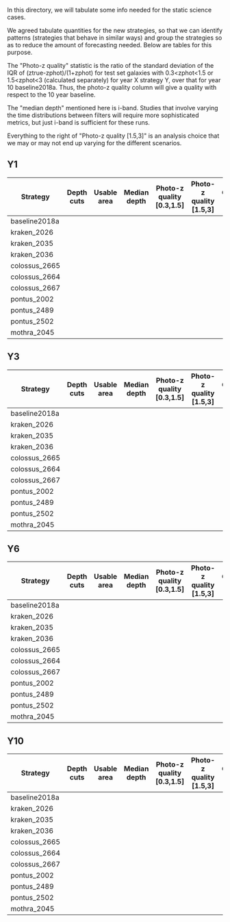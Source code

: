 In this directory, we will tabulate some info needed for the static science cases.

We agreed tabulate quantities for the new strategies, so that we can identify patterns (strategies that behave in similar ways) and group the strategies so as to reduce the amount of forecasting needed.  Below are tables for this purpose.

The "Photo-z quality" statistic is the ratio of the standard deviation of the IQR of (ztrue-zphot)/(1+zphot) for test set galaxies with 0.3<zphot<1.5 or 1.5<zphot<3 (calculated separately) for year X strategy Y, over that for year 10 baseline2018a. Thus, the photo-z quality column will give a quality with respect to the 10 year baseline.

The "median depth" mentioned here is i-band.  Studies that involve varying the time distributions between filters will require more sophisticated metrics, but just i-band is sufficient for these runs.

Everything to the right of "Photo-z quality [1.5,3]" is an analysis choice that we may or may not end up varying for the different scenarios.

## Y1

| Strategy | Depth cuts | Usable area | Median depth | Photo-z quality [0.3,1.5] | Photo-z quality [1.5,3] | Galaxy bias | Intrinsic alignments | Baryonic physics | Cluster MOR | Shear calibration | Blending systematics | 
| --- | --- | --- | --- | --- | --- | --- | --- | --- | --- | --- | --- |
| baseline2018a | | | | | | | | | | | |
| kraken_2026 | | | | | | | | | | | |
| kraken_2035 | | | | | | | | | | | |
| kraken_2036 | | | | | | | | | | | |
| colossus_2665 | | | | | | | | | | | |
| colossus_2664 | | | | | | | | | | | |
| colossus_2667 | | | | | | | | | | | |
| pontus_2002 | | | | | | | | | | | |
| pontus_2489 | | | | | | | | | | | |
| pontus_2502 | | | | | | | | | | | |
| mothra_2045 | | | | | | | | | | | |

## Y3

| Strategy | Depth cuts | Usable area | Median depth | Photo-z quality [0.3,1.5] | Photo-z quality [1.5,3] | Galaxy bias | Intrinsic alignments | Baryonic physics | Cluster MOR | Shear calibration | Blending systematics | 
| --- | --- | --- | --- | --- | --- | --- | --- | --- | --- | --- | --- |
| baseline2018a | | | | | | | | | | | |
| kraken_2026 | | | | | | | | | | | |
| kraken_2035 | | | | | | | | | | | |
| kraken_2036 | | | | | | | | | | | |
| colossus_2665 | | | | | | | | | | | |
| colossus_2664 | | | | | | | | | | | |
| colossus_2667 | | | | | | | | | | | |
| pontus_2002 | | | | | | | | | | | |
| pontus_2489 | | | | | | | | | | | |
| pontus_2502 | | | | | | | | | | | |
| mothra_2045 | | | | | | | | | | | |

## Y6

| Strategy | Depth cuts | Usable area | Median depth | Photo-z quality [0.3,1.5] | Photo-z quality [1.5,3] | Galaxy bias | Intrinsic alignments | Baryonic physics | Cluster MOR | Shear calibration | Blending systematics | 
| --- | --- | --- | --- | --- | --- | --- | --- | --- | --- | --- | --- |
| baseline2018a | | | | | | | | | | | |
| kraken_2026 | | | | | | | | | | | |
| kraken_2035 | | | | | | | | | | | |
| kraken_2036 | | | | | | | | | | | |
| colossus_2665 | | | | | | | | | | | |
| colossus_2664 | | | | | | | | | | | |
| colossus_2667 | | | | | | | | | | | |
| pontus_2002 | | | | | | | | | | | |
| pontus_2489 | | | | | | | | | | | |
| pontus_2502 | | | | | | | | | | | |
| mothra_2045 | | | | | | | | | | | |

## Y10

| Strategy | Depth cuts | Usable area | Median depth | Photo-z quality [0.3,1.5] | Photo-z quality [1.5,3] | Galaxy bias | Intrinsic alignments | Baryonic physics | Cluster MOR | Shear calibration | Blending systematics | 
| --- | --- | --- | --- | --- | --- | --- | --- | --- | --- | --- | --- |
| baseline2018a | | | | | | | | | | | |
| kraken_2026 | | | | | | | | | | | |
| kraken_2035 | | | | | | | | | | | |
| kraken_2036 | | | | | | | | | | | |
| colossus_2665 | | | | | | | | | | | |
| colossus_2664 | | | | | | | | | | | |
| colossus_2667 | | | | | | | | | | | |
| pontus_2002 | | | | | | | | | | | |
| pontus_2489 | | | | | | | | | | | |
| pontus_2502 | | | | | | | | | | | |
| mothra_2045 | | | | | | | | | | | |

